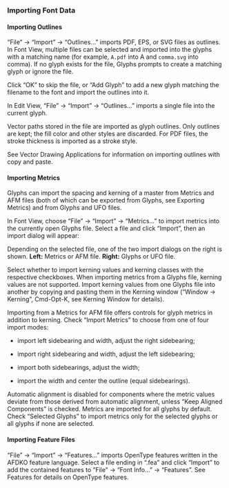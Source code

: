 ### Importing Font Data

#### Importing Outlines

“File” → “Import” → “Outlines…” imports PDF, EPS, or SVG files as outlines.
In Font View, multiple files can be selected and imported into the glyphs with a matching name (for example, `A.pdf` into A and `comma.svg` into comma).
If no glyph exists for the file, Glyphs prompts to create a matching glyph or ignore the file.

Click “OK” to skip the file, or “Add Glyph” to add a new glyph matching the filename to the font and import the outlines into it.

In Edit View, “File” → “Import” → “Outlines…” imports a single file into the current glyph.

Vector paths stored in the file are imported as glyph outlines.
Only outlines are kept; the fill color and other styles are discarded.
For PDF files, the stroke thickness is imported as a stroke style.

See Vector Drawing Applications for information on importing outlines with copy and paste.

#### Importing Metrics

Glyphs can import the spacing and kerning of a master from Metrics and AFM files (both of which can be exported from Glyphs, see Exporting Metrics) and from Glyphs and UFO files.

In Font View, choose “File” → “Import” → “Metrics…” to import metrics into the currently open Glyphs file.
Select a file and click “Import”, then an import dialog will appear:

Depending on the selected file, one of the two import dialogs on the right is shown.
**Left:** Metrics or AFM file.
**Right:** Glyphs or UFO file.

Select whether to import kerning values and kerning classes with the respective checkboxes.
When importing metrics from a Glyphs file, kerning values are not supported.
Import kerning values from one Glyphs file into another by copying and pasting them in the Kerning window (“Window → Kerning”, Cmd-Opt-K, see Kerning Window for details).

Importing from a Metrics for AFM file offers controls for glyph metrics in addition to kerning.
Check “Import Metrics” to choose from one of four import modes:

- import left sidebearing and width, adjust the right sidebearing;

- import right sidebearing and width, adjust the left sidebearing;

- import both sidebearings, adjust the width;

- import the width and center the outline (equal sidebearings).

Automatic alignment is disabled for components where the metric values deviate from those derived from automatic alignment, unless “Keep Aligned Components” is checked.
Metrics are imported for all glyphs by default.
Check “Selected Glyphs” to import metrics only for the selected glyphs or all glyphs if none are selected.

#### Importing Feature Files

“File” → “Import” → “Features…” imports OpenType features written in the AFDKO feature language.
Select a file ending in “.fea” and click “Import” to add the contained features to “File” → “Font Info…” → “Features”.
See Features for details on OpenType features.